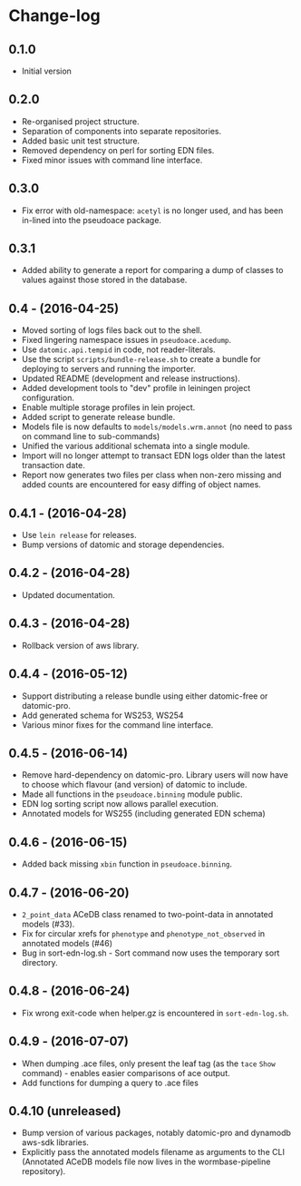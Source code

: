 # Change-log

## 0.1.0
 - Initial version

## 0.2.0
 - Re-organised project structure.
 - Separation of components into separate repositories.
 - Added basic unit test structure.
 - Removed dependency on perl for sorting EDN files.
 - Fixed minor issues with command line interface.

## 0.3.0
 - Fix error with old-namespace:
	`acetyl` is no longer used, and has been in-lined into the
    pseudoace package.

## 0.3.1
 - Added ability to generate a report for comparing a dump of classes to values
   against those stored in the database.

## 0.4 - (2016-04-25)
 - Moved sorting of logs files back out to the shell.
 - Fixed lingering namespace issues in `pseudoace.acedump`.
 - Use `datomic.api.tempid` in code, not reader-literals.
 - Use the script `scripts/bundle-release.sh` to create a bundle for
   deploying to servers and running the importer.
 - Updated README (development and release instructions).
 - Added development tools to "dev" profile in leiningen project configuration.
 - Enable multiple storage profiles in lein project.
 - Added script to generate release bundle.
 - Models file is now defaults to `models/models.wrm.annot` (no need
   to pass on command line to sub-commands)
 - Unified the various additional schemata into a single module.
 - Import will no longer attempt to transact EDN logs older than the
   latest transaction date.
 - Report now generates two files per class when non-zero missing and
   added counts are encountered for easy diffing of object names.

## 0.4.1 - (2016-04-28)
  - Use `lein release` for releases.
  - Bump versions of datomic and storage dependencies.

## 0.4.2 - (2016-04-28)
  - Updated documentation.

## 0.4.3 - (2016-04-28)
  - Rollback version of aws library.

## 0.4.4 - (2016-05-12)
  - Support distributing a release bundle using either datomic-free or datomic-pro.
  - Add generated schema for WS253, WS254
  - Various minor fixes for the command line interface.

## 0.4.5 - (2016-06-14)
  - Remove hard-dependency on datomic-pro.
    Library users will now have to choose which flavour (and version)
    of datomic to include.
  - Made all functions in the `pseudoace.binning` module public.
  - EDN log sorting script now allows parallel execution.
  - Annotated models for WS255 (including generated EDN schema)

## 0.4.6 - (2016-06-15)
  - Added back missing `xbin` function in `pseudoace.binning`.

## 0.4.7 - (2016-06-20)
  - `2_point_data` ACeDB class renamed to two-point-data in annotated
    models (#33).
  - Fix for circular xrefs for `phenotype` and
    `phenotype_not_observed` in annotated models (#46)
  - Bug in sort-edn-log.sh - Sort command now uses the temporary sort
    directory.

## 0.4.8 - (2016-06-24)
  - Fix wrong exit-code when helper.gz is encountered in `sort-edn-log.sh`.

## 0.4.9 - (2016-07-07)
  - When dumping .ace files, only present the leaf tag (as the `tace`
    `Show` command) - enables easier comparisons of ace output.
  - Add functions for dumping a query to .ace files

## 0.4.10 (unreleased)
  - Bump version of various packages, notably datomic-pro and dynamodb
    aws-sdk libraries.
  - Explicitly pass the annotated models filename as arguments to the CLI
    (Annotated ACeDB models file now lives in the wormbase-pipeline repository).
